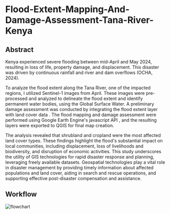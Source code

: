 # Flood-Extent-Mapping-And-Damage-Assessment-Tana-River-Kenya
## Abstract

Kenya experienced severe flooding between mid-April and May 2024, resulting in loss of life, property damage, and displacement. This disaster was driven by continuous rainfall and river and dam overflows (OCHA, 2024).

To analyze the flood extent along the Tana River, one of the impacted regions, I utilized  Sentinel-1 images from April. These images were pre-processed and analyzed to delineate the flood extent and identify permanent water bodies, using the Global Surface Water. A preliminary damage assessment was conducted by integrating the flood extent layer with land cover data . The flood mapping and damage assessment were performed using Google Earth Engine's javascript API , and the resulting layers were exported to QGIS for final map creation.

The analysis revealed that shrubland and cropland were the most affected land cover types. These findings highlight the flood's substantial impact on local communities, including displacement, loss of livelihoods and biodiversity, and disruption of economic activities.
This study underscores the utility of GIS technologies for rapid disaster response and planning, leveraging freely available datasets. Geospatial technologies play a vital role in disaster management by providing timely information about affected populations and land cover, aiding in search and rescue operations, and supporting effective post-disaster compensation and assistance.
## Workflow
![flowchart](https://github.com/user-attachments/assets/3ea84d91-14a5-4c62-97aa-106c0d252ebd)
